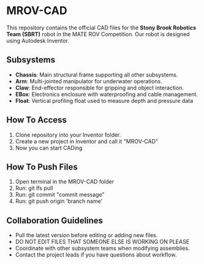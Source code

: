 # MROV-CAD

This repository contains the official CAD files for the **Stony Brook Robotics Team (SBRT)** robot in the MATE ROV Competition. Our robot is designed using Autodesk Inventor.

## Subsystems

- **Chassis**: Main structural frame supporting all other subsystems.
- **Arm**: Multi-jointed manipulator for underwater operations.
- **Claw**: End-effector responsible for gripping and object interaction.
- **EBox**: Electronics enclosure with waterproofing and cable management.
- **Float**: Vertical profiling float used to measure depth and pressure data

## How To Access

1. Clone repository into your Inventor folder.
2. Create a new project in Inventor and call it "MROV-CAD"
3. Now you can start CADing

## How To Push Files

1. Open terminal in the MROV-CAD folder
2. Run: git lfs pull
3. Run: git commit "commit message"
4. Run: git push origin 'branch name'

## Collaboration Guidelines

- Pull the latest version before editing or adding new files.
- DO NOT EDIT FILES THAT SOMEONE ELSE IS WORKING ON PLEASE
- Coordinate with other subsystem teams when modifying assemblies.
- Contact the project leads if you have questions about workflow.
